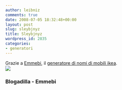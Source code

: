 ```yaml
---
author: leibniz
comments: true
date: 2008-07-05 18:32:48+00:00
layout: post
slug: sleybjnyz
title: Sleybjnyz
wordpress_id: 2835
categories:
- generatori
---
```


Grazie a [Emmebi](http://emmebi.blogspot.com/2008/07/se-io-fossi-un-mobile-dellikea.html), il [generatore di nomi di mobili ikea](http://www.blogadilla.com/2008/05/11/the-blogadilla-swedish-furniture-name-generator/).  
![](http://www.leibniz-blogs.it/gallery/leikea.jpg)

### Blogadilla - Emmebi
